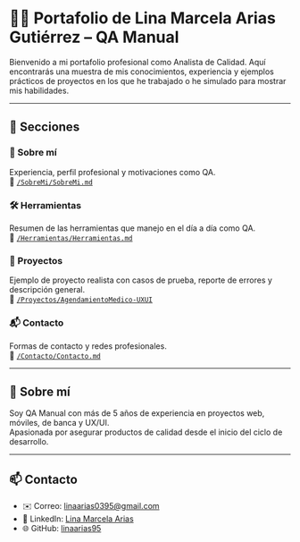 # 👩‍💻 Portafolio de Lina Marcela Arias Gutiérrez – QA Manual

Bienvenido a mi portafolio profesional como Analista de Calidad. Aquí encontrarás una muestra de mis conocimientos, experiencia y ejemplos prácticos de proyectos en los que he trabajado o he simulado para mostrar mis habilidades.

---

## 🧩 Secciones

### 📘 Sobre mí
Experiencia, perfil profesional y motivaciones como QA.  
📂 [`/SobreMi/SobreMi.md`](./SobreMi/SobreMi.md)

### 🛠 Herramientas
Resumen de las herramientas que manejo en el día a día como QA.  
📂 [`/Herramientas/Herramientas.md`](./Herramientas/Herramientas.md)

### 🧪 Proyectos
Ejemplo de proyecto realista con casos de prueba, reporte de errores y descripción general.  
📂 [`/Proyectos/AgendamientoMedico-UXUI`](./Proyectos/AgendamientoMedico-UXUI)

### 📬 Contacto
Formas de contacto y redes profesionales.  
📂 [`/Contacto/Contacto.md`](./QAPortafolio/Contacto/Contacto.md)

---

## 💬 Sobre mí
Soy QA Manual con más de 5 años de experiencia en proyectos web, móviles, de banca y UX/UI.  
Apasionada por asegurar productos de calidad desde el inicio del ciclo de desarrollo.

---

## 📫 Contacto

- ✉️ Correo: linaarias0395@gmail.com  
- 🔗 LinkedIn: [Lina Marcela Arias](https://www.linkedin.com/in/lina-marcela-arias-gutierrez/)  
- 🌐 GitHub: [linaarias95](https://github.com/linaarias95)

